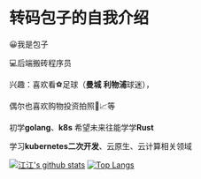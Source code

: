# 转码包子的自我介绍
:grinning:我是包子 

:computer:后端搬砖程序员

兴趣：喜欢看:soccer:足球（**曼城** **利物浦**球迷），

偶尔也喜欢购物投资拍照:gift::chart_with_upwards_trend:等

初学**golang**、**k8s** 希望未来往能学学**Rust**

学习**kubernetes二次开发**、云原生、云计算相关领域

[![江江's github stats](https://github-readme-stats.vercel.app/api?username=googs1025)](https://github.com/anuraghazra/github-readme-stats)
[![Top Langs](https://github-readme-stats.vercel.app/api/top-langs/?username=googs1025&layout=compact)](https://github.com/anuraghazra/github-readme-stats)

